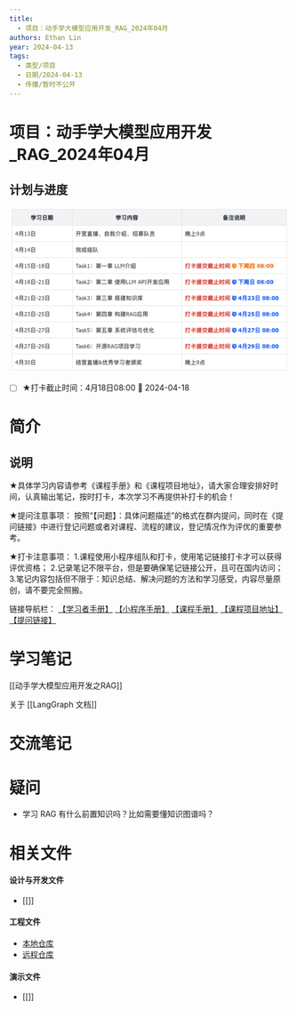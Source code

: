 ```yaml
---
title:
  - 项目：动手学大模型应用开发_RAG_2024年04月
authors: Ethan Lin
year: 2024-04-13
tags:
  - 类型/项目
  - 日期/2024-04-13
  - 传播/暂时不公开
---
```

# 项目：动手学大模型应用开发_RAG_2024年04月



## 计划与进度





![641713017332_.pic](./项目：动手学大模型应用开发_RAG_2024年04月.assets/641713017332_.pic.jpg)

- [ ] ★打卡截止时间：4月18日08:00   📅  2024-04-18


# 简介


## 说明



★具体学习内容请参考《课程手册》和《课程项目地址》，请大家合理安排好时间，认真输出笔记，按时打卡，本次学习不再提供补打卡的机会！

★提问注意事项：
按照“【问题】：具体问题描述”的格式在群内提问，同时在《提问链接》中进行登记问题或者对课程、流程的建议，登记情况作为评优的重要参考。

★打卡注意事项：
1.课程使用小程序组队和打卡，使用笔记链接打卡才可以获得评优资格；
2.记录笔记不限平台，但是要确保笔记链接公开，且可在国内访问；
3.笔记内容包括但不限于：知识总结、解决问题的方法和学习感受，内容尽量原创，请不要完全照搬。

链接导航栏：
[【学习者手册】](https://mp.weixin.qq.com/s/pwWg0w1DL2C1i_Hs3SZedg) 
[【小程序手册】](https://mp.weixin.qq.com/s/iPmzb72Yk0mhIA2NYezXDg )
[【课程手册】](https://datawhalechina.github.io/llm-universe/#/)
[【课程项目地址】](https://github.com/datawhalechina/llm-universe)
[【提问链接】](https://qixiangxingqiu.feishu.cn/docx/VLY4dpsKOo96WexUZSlc4Tzwnub?from=from_copylink)





# 学习笔记

[[动手学大模型应用开发之RAG]]

关于 [[LangGraph 文档]]

# 交流笔记





# 疑问

- 学习 RAG 有什么前置知识吗？比如需要懂知识图谱吗？


# 相关文件

#### 设计与开发文件
- [[]]

#### 工程文件
- [本地仓库](file://~)
- [远程仓库](https://)

#### 演示文件
- [[]]



